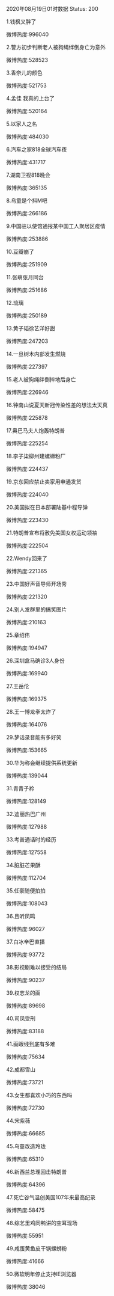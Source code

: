 2020年08月19日01时数据
Status: 200

1.钱枫又胖了

微博热度:996040

2.警方初步判断老人被狗绳绊倒身亡为意外

微博热度:528523

3.香奈儿的颜色

微博热度:521753

4.孟佳 我真的上台了

微博热度:520164

5.以家人之名

微博热度:484030

6.汽车之家818全球汽车夜

微博热度:431717

7.湖南卫视818晚会

微博热度:365135

8.乌童是个抖M吧

微博热度:266186

9.中国驻以使馆通报某中国工人聚居区疫情

微博热度:253886

10.豆瓣崩了

微博热度:251909

11.张萌张月同台

微博热度:251686

12.琉璃

微博热度:250189

13.黄子韬徐艺洋好甜

微博热度:247203

14.一旦树木内部发生燃烧

微博热度:227397

15.老人被狗绳绊倒摔地后身亡

微博热度:226946

16.钟南山说夏天新冠传染性差的想法太天真

微博热度:225878

17.奥巴马夫人炮轰特朗普

微博热度:225254

18.李子柒柳州建螺蛳粉厂

微博热度:224437

19.京东回应禁止卖家用申通发货

微博热度:224040

20.美国拟在日本部署陆基中程导弹

微博热度:223430

21.特朗普宣布将赦免美国女权运动领袖

微博热度:222504

22.Wendy回来了

微博热度:221365

23.中国好声音导师开场秀

微博热度:221320

24.别人发群里的搞笑图片

微博热度:210163

25.章绍伟

微博热度:194947

26.深圳盒马确诊3人身份

微博热度:169940

27.王岳伦

微博热度:169375

28.王一博龙拳太炸了

微博热度:164076

29.梦话录音能有多好笑

微博热度:153665

30.华为称会继续提供系统更新

微博热度:139044

31.青青子衿

微博热度:128149

32.迪丽热巴广州

微博热度:127988

33.考普通话时的经历

微博热度:127558

34.脏脏芒果酥

微博热度:112704

35.任豪随便拍拍

微博热度:108043

36.且听凤鸣

微博热度:96027

37.白冰辛巴直播

微博热度:93772

38.影视剧难以接受的结局

微博热度:90237

39.权志龙的画

微博热度:89698

40.司凤受刑

微博热度:83188

41.画眼线到底有多难

微博热度:75634

42.成都雪山

微博热度:73721

43.女生都喜欢小巧的东西吗

微博热度:72730

44.宋紫薇

微博热度:66685

45.乌童改造玲珑

微博热度:65310

46.新西兰总理回击特朗普

微博热度:64396

47.死亡谷气温创美国107年来最高纪录

微博热度:58475

48.综艺里鸡同鸭讲的空耳现场

微博热度:55951

49.咸蛋黄鱼皮干锅螺蛳粉

微博热度:41666

50.微软明年停止支持IE浏览器

微博热度:38046

